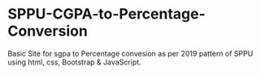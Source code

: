 # SPPU-CGPA-to-Percentage-Conversion

Basic Site for sgpa to Percentage convesion as per 2019 pattern of SPPU using html, css, Bootstrap & JavaScript. 

